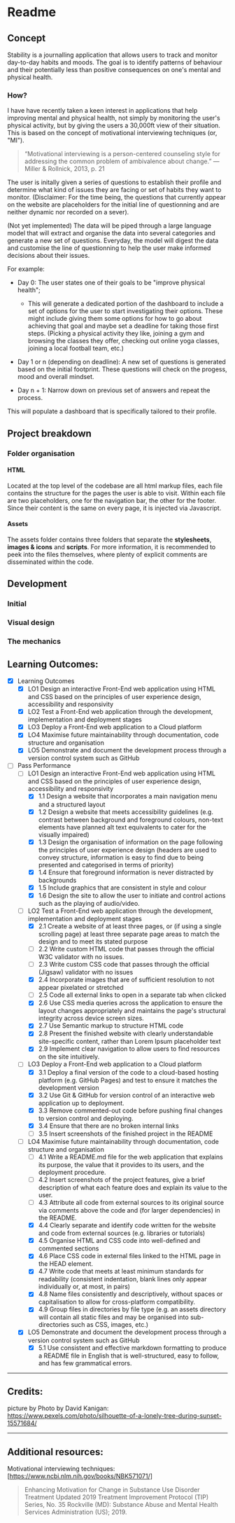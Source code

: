 

# Readme
## Concept

Stability is a journalling application that allows users to track and monitor day-to-day habits and moods. 
The goal is to identify patterns of behaviour and their potentially less than positive consequences on one's mental and physical health.

### How? 

I have have recently taken a keen interest in applications that help improving mental and physical health, not simply by monitoring the user's physical activity,
but by giving the users a 30,000ft view of their situation. This is based on the concept of motivational interviewing techniques (or, "MI"). 


> “Motivational interviewing is a person-centered counseling style for addressing the common problem of ambivalence about change.”
> —Miller & Rollnick, 2013, p. 21

The user is initally given a series of questions to establish their profile and determine what kind of issues they are facing or set of habits they want to monitor.
(Disclaimer: For the time being, the questions that currently appear on the website are placeholders for the initial line of questionning and are neither dynamic nor recorded on a sever).

(Not yet implemented)
The data will be piped through a large language model that will extract and organise the data into several categories and generate a new set of questions.
Everyday, the model will digest the data and customise the line of questionning to help the user make informed decisions about their issues.

For example: 
- Day 0: The user states one of their goals to be "improve physical health";
  - This will generate a dedicated portion of the dashboard to include a set of options for the user to start investigating their options.
    These might include giving them some options for how to go about achieving that goal and maybe set a deadline for taking those first steps.
    (Picking a physical activity they like, joining a gym and browsing the classes they offer, checking out online yoga classes, joining a local football team, etc.)
    
- Day 1 or n (depending on deadline): A new set of questions is generated based on the initial footprint. These questions will check on the progess, mood and overall mindset.
  
- Day n + 1: Narrow down on previous set of answers and repeat the process.
  
This will populate a dashboard that is specifically tailored to their profile.

## Project breakdown

### Folder organisation

#### HTML

Located at the top level of the codebase are all html markup files, each file contains the structure for the pages the user is able to visit.
Within each file are two placeholders, one for the navigation bar, the other for the footer. Since their content is the same on every page,
it is injected via Javascript.

#### Assets

The assets folder contains three folders that separate the **stylesheets**, **images & icons** and **scripts**.
For more information, it is recommended to peek into the files themselves, where plenty of explicit comments are disseminated within the code.


## Development

### Initial


### Visual design


### The mechanics




## Learning Outcomes:

- [x] Learning Outcomes
  - [x] LO1 Design an interactive Front-End web application using HTML and CSS based on the principles of user experience design, accessibility and responsivity
  - [x] LO2 Test a Front-End web application through the development, implementation and deployment stages
  - [x] LO3 Deploy a Front-End web application to a Cloud platform
  - [x] LO4 Maximise future maintainability through documentation, code structure and organisation
  - [x] LO5 Demonstrate and document the development process through a version control system such as GitHub

- [ ] Pass Performance
  - [ ] LO1 Design an interactive Front-End web application using HTML and CSS based on the principles of user experience design, accessibility and responsivity
    - [x] 1.1 Design a website that incorporates a main navigation menu and a structured layout
    - [x] 1.2 Design a website that meets accessibility guidelines (e.g. contrast between background and foreground colours, non-text elements have planned alt text equivalents to cater for the visually impaired)
    - [x] 1.3 Design the organisation of information on the page following the principles of user experience design (headers are used to convey structure, information is easy to find due to being presented and categorised in terms of priority)
    - [x] 1.4 Ensure that foreground information is never distracted by backgrounds
    - [x] 1.5 Include graphics that are consistent in style and colour
    - [x] 1.6 Design the site to allow the user to initiate and control actions such as the playing of audio/video.
  - [ ] LO2 Test a Front-End web application through the development, implementation and deployment stages
    - [x] 2.1 Create a website of at least three pages, or (if using a single scrolling page) at least three separate page areas to match the design and to meet its stated purpose
    - [ ] 2.2 Write custom HTML code that passes through the official W3C validator with no issues.
    - [ ] 2.3 Write custom CSS code that passes through the official (Jigsaw) validator with no issues
    - [x] 2.4 Incorporate images that are of sufficient resolution to not appear pixelated or stretched
    - [ ] 2.5 Code all external links to open in a separate tab when clicked
    - [x] 2.6 Use CSS media queries across the application to ensure the layout changes appropriately and maintains the page's structural integrity across device screen sizes.
    - [x] 2.7 Use Semantic markup to structure HTML code
    - [x] 2.8 Present the finished website with clearly understandable site-specific content, rather than Lorem Ipsum placeholder text
    - [x] 2.9 Implement clear navigation to allow users to find resources on the site intuitively.
  - [ ] LO3 Deploy a Front-End web application to a Cloud platform
    - [x] 3.1 Deploy a final version of the code to a cloud-based hosting platform (e.g. GitHub Pages) and test to ensure it matches the development version
    - [x] 3.2 Use Git & GitHub for version control of an interactive web application up to deployment.
    - [x] 3.3 Remove commented-out code before pushing final changes to version control and deploying.
    - [x] 3.4 Ensure that there are no broken internal links
    - [ ] 3.5 Insert screenshots of the finished project in the README
  - [ ] LO4 Maximise future maintainability through documentation, code structure and organisation
    - [ ] 4.1 Write a README.md file for the web application that explains its purpose, the value that it provides to its users, and the deployment procedure.
    - [ ] 4.2 Insert screenshots of the project features, give a brief description of what each feature does and explain its value to the user.
    - [ ] 4.3 Attribute all code from external sources to its original source via comments above the code and (for larger dependencies) in the README.
    - [x] 4.4 Clearly separate and identify code written for the website and code from external sources (e.g. libraries or tutorials)
    - [x] 4.5 Organise HTML and CSS code into well-defined and commented sections
    - [x] 4.6 Place CSS code in external files linked to the HTML page in the HEAD element.
    - [x] 4.7 Write code that meets at least minimum standards for readability (consistent indentation, blank lines only appear individually or, at most, in pairs)
    - [x] 4.8 Name files consistently and descriptively, without spaces or capitalisation to allow for cross-platform compatibility.
    - [x] 4.9 Group files in directories by file type (e.g. an assets directory will contain all static files and may be organised into sub-directories such as CSS, images, etc.)
  - [x] LO5 Demonstrate and document the development process through a version control system such as GitHub
    - [x] 5.1 Use consistent and effective markdown formatting to produce a README file in English that is well-structured, easy to follow, and has few grammatical errors.

___
## Credits:

picture by Photo by David Kanigan: https://www.pexels.com/photo/silhouette-of-a-lonely-tree-during-sunset-15571684/

___

## Additional resources:

Motivational interviewing techniques:
[https://www.ncbi.nlm.nih.gov/books/NBK571071/]
> Enhancing Motivation for Change in Substance Use Disorder Treatment
> Updated 2019
> Treatment Improvement Protocol (TIP) Series, No. 35
> Rockville (MD): Substance Abuse and Mental Health Services Administration (US); 2019.
